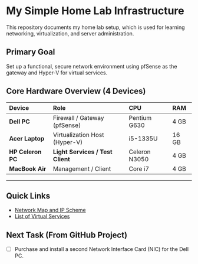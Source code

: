 # My Simple Home Lab Infrastructure

This repository documents my home lab setup, which is used for learning networking, virtualization, and server administration.

## Primary Goal
Set up a functional, secure network environment using pfSense as the gateway and Hyper-V for virtual services.

## Core Hardware Overview (4 Devices)

| Device | Role | CPU | RAM |
| :--- | :--- | :--- | :--- |
| **Dell PC** | Firewall / Gateway (pfSense) | Pentium G630 | 4 GB |
| **Acer Laptop** | Virtualization Host (Hyper-V) | i5-1335U | 16 GB |
| **HP Celeron PC** | **Light Services / Test Client** | Celeron N3050 | 4 GB |
| **MacBook Air** | Management / Client | Core i7 | 4 GB |

---

## Quick Links

* [Network Map and IP Scheme](NETWORK.md)
* [List of Virtual Services](SERVICES.md)

## Next Task (From GitHub Project)

- [ ] Purchase and install a second Network Interface Card (NIC) for the Dell PC.
